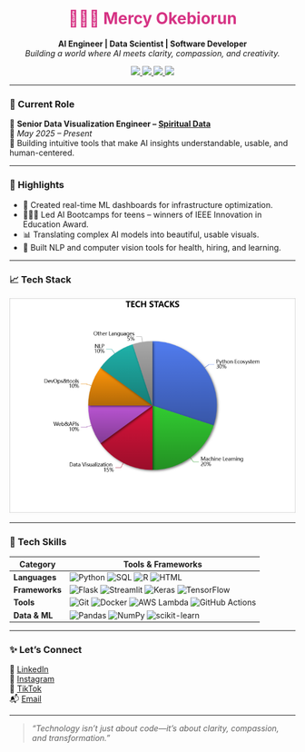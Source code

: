 <!-- Pretty pink GitHub Profile README for Mercy Okebiorun -->

<h1 align="center" style="color:#d63384">👩🏾‍💻 Mercy Okebiorun</h1>

<p align="center">
  <b>AI Engineer | Data Scientist | Software Developer</b><br>
  <em>Building a world where AI meets clarity, compassion, and creativity.</em>
</p>

<p align="center">
  <a href="https://www.linkedin.com/in/mercy-okebiorun" target="_blank">
    <img src="https://img.shields.io/badge/LinkedIn-%230077B5.svg?&style=flat-square&logo=linkedin&logoColor=white" />
  </a>
  <a href="https://www.instagram.com/kiki__mercy" target="_blank">
    <img src="https://img.shields.io/badge/Instagram-E4405F?logo=instagram&logoColor=white&style=flat-square" />
  </a>
  <a href="https://www.tiktok.com/@kiki__mercy" target="_blank">
    <img src="https://img.shields.io/badge/TikTok-black?logo=tiktok&logoColor=white&style=flat-square" />
  </a>
  <a href="mailto:mercyokebiorun@gmail.com">
    <img src="https://img.shields.io/badge/Gmail-D14836?logo=gmail&logoColor=white&style=flat-square" />
  </a>
</p>

---

### 💼 Current Role

🧩 **Senior Data Visualization Engineer – [Spiritual Data](https://spiritualdata.org)**  
📅 *May 2025 – Present*  
🎯 Building intuitive tools that make AI insights understandable, usable, and human-centered.

---

### 🌟 Highlights

- 🧠 Created real-time ML dashboards for infrastructure optimization.
- 👩🏾‍🏫 Led AI Bootcamps for teens – winners of IEEE Innovation in Education Award.
- 📊 Translating complex AI models into beautiful, usable visuals.
- 🤖 Built NLP and computer vision tools for health, hiring, and learning.

---

### 📈 Tech Stack 

<p align="center">
  <img src="https://github.com/kikibyt/kikibyt-/blob/main/ChartGo_20250528104431.png" alt="Tech Stack Pie Chart" />
</p>

---

### 🔧 Tech Skills

| Category | Tools & Frameworks |
|---------|---------------------|
| **Languages** | ![Python](https://img.shields.io/badge/-Python-FFD43B?logo=python&logoColor=blue&style=flat) ![SQL](https://img.shields.io/badge/-SQL-336791?logo=postgresql&logoColor=white&style=flat) ![R](https://img.shields.io/badge/-R-276DC3?logo=r&logoColor=white&style=flat) ![HTML](https://img.shields.io/badge/-HTML5-E34F26?logo=html5&logoColor=white&style=flat) |
| **Frameworks** | ![Flask](https://img.shields.io/badge/-Flask-000000?logo=flask&logoColor=white&style=flat) ![Streamlit](https://img.shields.io/badge/-Streamlit-FF4B4B?logo=streamlit&logoColor=white&style=flat) ![Keras](https://img.shields.io/badge/-Keras-D00000?logo=keras&logoColor=white&style=flat) ![TensorFlow](https://img.shields.io/badge/-TensorFlow-FF6F00?logo=tensorflow&logoColor=white&style=flat) |
| **Tools** | ![Git](https://img.shields.io/badge/-Git-F05032?logo=git&logoColor=white&style=flat) ![Docker](https://img.shields.io/badge/-Docker-2496ED?logo=docker&logoColor=white&style=flat) ![AWS Lambda](https://img.shields.io/badge/-AWS_Lambda-FF9900?logo=amazonaws&logoColor=white&style=flat) ![GitHub Actions](https://img.shields.io/badge/-GitHub_Actions-2088FF?logo=githubactions&logoColor=white&style=flat) |
| **Data & ML** | ![Pandas](https://img.shields.io/badge/-Pandas-150458?logo=pandas&logoColor=white&style=flat) ![NumPy](https://img.shields.io/badge/-NumPy-013243?logo=numpy&logoColor=white&style=flat) ![scikit-learn](https://img.shields.io/badge/-Scikit--Learn-F7931E?logo=scikitlearn&logoColor=white&style=flat) |

---

### ✨ Let’s Connect

📎 [LinkedIn](https://www.linkedin.com/in/mercy-okebiorun)  
📸 [Instagram](https://www.instagram.com/kiki__mercy)  
📱 [TikTok](https://www.tiktok.com/@kiki__mercy)  
📬 [Email](mailto:mercyokebiorun@gmail.com)

---

> _“Technology isn’t just about code—it’s about clarity, compassion, and transformation.”_
